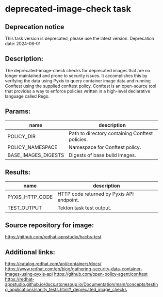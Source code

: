 # deprecated-image-check task

## Deprecation notice

This task version is deprecated, please use the latest version.
Deprecation date: 2024-06-01

## Description:
The deprecated-image-check checks for deprecated images that are no longer maintained and prone to security issues.
It accomplishes this by verifying the data using Pyxis to query container image data and running Conftest using the
supplied conftest policy. Conftest is an open-source tool that provides a way to enforce policies written
in a high-level declarative language called Rego.

## Params:

| name                | description                                     |
|---------------------|-------------------------------------------------|
| POLICY_DIR          | Path to directory containing Conftest policies. |
| POLICY_NAMESPACE    | Namespace for Conftest policy.                  |
| BASE_IMAGES_DIGESTS | Digests of base build images.                   |

## Results:

| name              | description                               |
|-------------------|-------------------------------------------|
| PYXIS_HTTP_CODE   | HTTP code returned by Pyxis API endpoint. |
| TEST_OUTPUT | Tekton task test output.                  |

## Source repository for image:
https://github.com/redhat-appstudio/hacbs-test

## Additional links:
https://catalog.redhat.com/api/containers/docs/
https://www.redhat.com/en/blog/gathering-security-data-container-images-using-pyxis-api
https://github.com/open-policy-agent/conftest
https://redhat-appstudio.github.io/docs.stonesoup.io/Documentation/main/concepts/testing_applications/sanity_tests.html#_deprecated_image_checks
